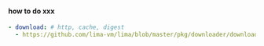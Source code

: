 #### how to do xxx
```yaml
- download: # http, cache, digest
  - https://github.com/lima-vm/lima/blob/master/pkg/downloader/downloader.go
```
